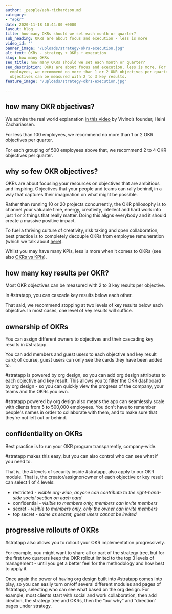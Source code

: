 ```yaml
---
author: _people/ash-richardson.md
category:
- "#okr"
date: 2020-11-18 10:44:00 +0000
layout: blog
title: how many OKRs should we set each month or quarter?
sub_heading: OKRs are about focus and execution - less is more
video_id: ''
banner_image: "/uploads/strategy-okrs-execution.jpg"
alt_text: OKRs - strategy + OKRs + execution
slug: how many OKRs
seo_title: how many OKRs should we set each month or quarter?
seo_description: OKRs are about focus and execution, less is more. For less than 100
  employees, we recommend no more than 1 or 2 OKR objectives per quarter. Most OKR
  objectives can be measured with 2 to 3 key results.
feature_image: "/uploads/strategy-okrs-execution.jpg"

---
```

## how many OKR objectives?

We admire the real world explanation [in this video](https://youtu.be/xaH2tMQzyjA "Vivino's founder on OKRs") by Vivino’s founder, Heini Zachariassen.

For less than 100 employees, we recommend no more than 1 or 2 OKR objectives per quarter.

For each grouping of 500 employees above that, we recommend 2 to 4 OKR objectives per quarter.

## why so few OKR objectives?

OKRs are about focusing your resources on objectives that are ambitious and inspiring. Objectives that your people and teams can rally behind, in a way that captures their imagination on what might be possible.

Rather than running 10 or 20 projects concurrently, the OKR philosophy is to channel your valuable time, energy, creativity, intellect and hard work into just 1 or 2 things that really matter. Doing this aligns everybody and it should create a massive positive impact.

To fuel a thriving culture of creativity, risk taking and open collaboration, best practice is to completely decouple OKRs from employee remuneration (which we talk about [here](https://stratappsaas.com/blog/OKRs-vs-KPIs/ "decoupling OKRs from remuneration")).

Whilst you may have many KPIs, less is more when it comes to OKRs (see also [OKRs vs KPIs](https://stratappsaas.com/blog/OKRs-vs-KPIs/ "OKRs vs KPIs")).

## how many key results per OKR?

Most OKR objectives can be measured with 2 to 3 key results per objective.

In #stratapp, you can cascade key results below each other. 

That said, we recommend stopping at two levels of key results below each objective. In most cases, one level of key results will suffice.

## ownership of OKRs

You can assign different owners to objectives and their cascading key results in #stratapp.

You can add members and guest users to each objective and key result card; of course, guest users can only see the cards they have been added to.

\#stratapp is powered by org design, so you can add org design attributes to each objective and key result. This allows you to filter the OKR dashboard by org design - so you can quickly view the progress of the company, your teams and the OKRs you own.

\#stratapp powered by org design also means the app can seamlessly scale with clients from 5 to 500,000 employees.  You don't have to remember people's names in order to collaborate with them, and to make sure that they're not left out or behind.

## confidentiality on OKRs

Best practice is to run your OKR program transparently, company-wide.

\#stratapp makes this easy, but you can also control who can see what if you need to.

That is, the 4 levels of security inside #stratapp, also apply to our OKR module.  That is, the creator/assignor/owner of each objective or key result can select 1 of 4 levels:

* restricted _- visible org-wide, anyone can contribute to the right-hand-side social section on each card_
* confidential _- visible to members only, members can invite members_
* secret _- visible to members only, only the owner can invite members_
* top secret _- same as secret, guest users cannot be invited_

## progressive rollouts of OKRs

\#stratapp also allows you to rollout your OKR implementation progressively.

For example, you might want to share all or part of the strategy tree, but for the first two quarters keep the OKR rollout limited to the top 3 levels of management - until you get a better feel for the methodology and how best to apply it.

Once again the power of having org design built into #stratapp comes into play, so you can easily turn on/off several different modules and pages of #stratapp, selecting who can see what based on the org design. For example, most clients start with social and work collaboration, then add ideation, the strategy tree and OKRs, then the “our why” and “direction” pages under strategy.